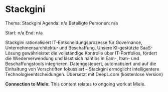 # Stackgini
Thema: Stackgini
Agenda: n/a
Beteiligte Personen: n/a

Start: n/a
End: n/a

Stackgini rationalisiert IT-Entscheidungsprozesse für Governance, Unternehmensarchitektur und Beschaffung. Unsere KI-gestützte SaaS-Lösung gewährleistet die vollständige Kontrolle über IT-Portfolios, fördert die Wiederverwendung und lässt sich nahtlos in Eam-, Itsm- und Beschaffungstools integrieren. Datengesteuert, automatisiert und auf die Einhaltung von Vorschriften fokussiert – Stackgini ermöglicht intelligentere Technologieentscheidungen. Übersetzt mit DeepL.com (kostenlose Version)

**Connection to Miele:** This content relates to ongoing work at Miele.

